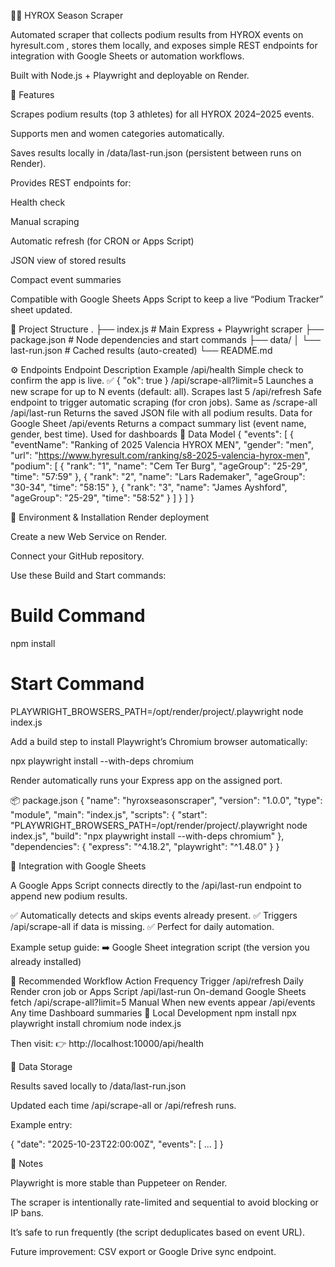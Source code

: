 🏋️‍♂️ HYROX Season Scraper

Automated scraper that collects podium results from HYROX events on hyresult.com
, stores them locally, and exposes simple REST endpoints for integration with Google Sheets or automation workflows.

Built with Node.js + Playwright and deployable on Render.

🚀 Features

Scrapes podium results (top 3 athletes) for all HYROX 2024–2025 events.

Supports men and women categories automatically.

Saves results locally in /data/last-run.json (persistent between runs on Render).

Provides REST endpoints for:

Health check

Manual scraping

Automatic refresh (for CRON or Apps Script)

JSON view of stored results

Compact event summaries

Compatible with Google Sheets Apps Script to keep a live “Podium Tracker” sheet updated.

📁 Project Structure
.
├── index.js           # Main Express + Playwright scraper
├── package.json       # Node dependencies and start commands
├── data/
│   └── last-run.json  # Cached results (auto-created)
└── README.md

⚙️ Endpoints
Endpoint	Description	Example
/api/health	Simple check to confirm the app is live.	✅ { "ok": true }
/api/scrape-all?limit=5	Launches a new scrape for up to N events (default: all).	Scrapes last 5
/api/refresh	Safe endpoint to trigger automatic scraping (for cron jobs).	Same as /scrape-all
/api/last-run	Returns the saved JSON file with all podium results.	Data for Google Sheet
/api/events	Returns a compact summary list (event name, gender, best time).	Used for dashboards
🧠 Data Model
{
  "events": [
    {
      "eventName": "Ranking of 2025 Valencia HYROX MEN",
      "gender": "men",
      "url": "https://www.hyresult.com/ranking/s8-2025-valencia-hyrox-men",
      "podium": [
        { "rank": "1", "name": "Cem Ter Burg", "ageGroup": "25-29", "time": "57:59" },
        { "rank": "2", "name": "Lars Rademaker", "ageGroup": "30-34", "time": "58:15" },
        { "rank": "3", "name": "James Ayshford", "ageGroup": "25-29", "time": "58:52" }
      ]
    }
  ]
}

🧩 Environment & Installation
Render deployment

Create a new Web Service on Render.

Connect your GitHub repository.

Use these Build and Start commands:

# Build Command
npm install

# Start Command
PLAYWRIGHT_BROWSERS_PATH=/opt/render/project/.playwright node index.js


Add a build step to install Playwright’s Chromium browser automatically:

npx playwright install --with-deps chromium


Render automatically runs your Express app on the assigned port.

📦 package.json
{
  "name": "hyroxseasonscraper",
  "version": "1.0.0",
  "type": "module",
  "main": "index.js",
  "scripts": {
    "start": "PLAYWRIGHT_BROWSERS_PATH=/opt/render/project/.playwright node index.js",
    "build": "npx playwright install --with-deps chromium"
  },
  "dependencies": {
    "express": "^4.18.2",
    "playwright": "^1.48.0"
  }
}

🧮 Integration with Google Sheets

A Google Apps Script connects directly to the /api/last-run endpoint to append new podium results.

✅ Automatically detects and skips events already present.
✅ Triggers /api/scrape-all if data is missing.
✅ Perfect for daily automation.

Example setup guide:
➡️ Google Sheet integration script
 (the version you already installed)

🔁 Recommended Workflow
Action	Frequency	Trigger
/api/refresh	Daily	Render cron job or Apps Script
/api/last-run	On-demand	Google Sheets fetch
/api/scrape-all?limit=5	Manual	When new events appear
/api/events	Any time	Dashboard summaries
🧰 Local Development
npm install
npx playwright install chromium
node index.js


Then visit:
👉 http://localhost:10000/api/health

🧱 Data Storage

Results saved locally to /data/last-run.json

Updated each time /api/scrape-all or /api/refresh runs.

Example entry:

{
  "date": "2025-10-23T22:00:00Z",
  "events": [ ... ]
}

🧭 Notes

Playwright is more stable than Puppeteer on Render.

The scraper is intentionally rate-limited and sequential to avoid blocking or IP bans.

It’s safe to run frequently (the script deduplicates based on event URL).

Future improvement: CSV export or Google Drive sync endpoint.
